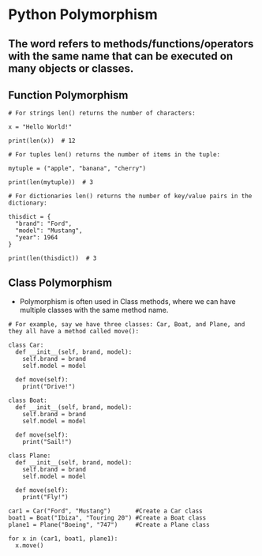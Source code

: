 # Python Polymorphism
## The word refers to methods/functions/operators with the same name that can be executed on many objects or classes.

## Function Polymorphism

```
# For strings len() returns the number of characters:

x = "Hello World!"

print(len(x))  # 12
```

```
# For tuples len() returns the number of items in the tuple:

mytuple = ("apple", "banana", "cherry")

print(len(mytuple))  # 3
```

```
# For dictionaries len() returns the number of key/value pairs in the dictionary:

thisdict = {
  "brand": "Ford",
  "model": "Mustang",
  "year": 1964
}

print(len(thisdict))  # 3
```
## Class Polymorphism
- Polymorphism is often used in Class methods, where we can have multiple classes with the same method name.
```
# For example, say we have three classes: Car, Boat, and Plane, and they all have a method called move():

class Car:
  def __init__(self, brand, model):
    self.brand = brand
    self.model = model

  def move(self):
    print("Drive!")

class Boat:
  def __init__(self, brand, model):
    self.brand = brand
    self.model = model

  def move(self):
    print("Sail!")

class Plane:
  def __init__(self, brand, model):
    self.brand = brand
    self.model = model

  def move(self):
    print("Fly!")

car1 = Car("Ford", "Mustang")       #Create a Car class
boat1 = Boat("Ibiza", "Touring 20") #Create a Boat class
plane1 = Plane("Boeing", "747")     #Create a Plane class

for x in (car1, boat1, plane1):
  x.move()
```